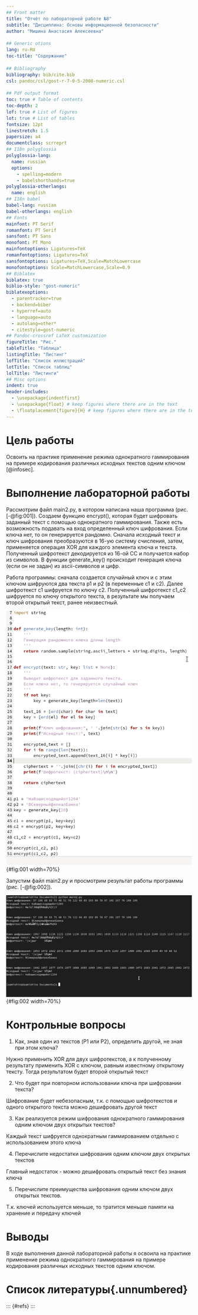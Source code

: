 ```yaml
---
## Front matter
title: "Отчёт по лабораторной работе №8"
subtitle: "Дисциплина: Основы информационной безопасности"
author: "Мишина Анастасия Алексеевна"

## Generic otions
lang: ru-RU
toc-title: "Содержание"

## Bibliography
bibliography: bib/cite.bib
csl: pandoc/csl/gost-r-7-0-5-2008-numeric.csl

## Pdf output format
toc: true # Table of contents
toc-depth: 2
lof: true # List of figures
lot: true # List of tables
fontsize: 12pt
linestretch: 1.5
papersize: a4
documentclass: scrreprt
## I18n polyglossia
polyglossia-lang:
  name: russian
  options:
	- spelling=modern
	- babelshorthands=true
polyglossia-otherlangs:
  name: english
## I18n babel
babel-lang: russian
babel-otherlangs: english
## Fonts
mainfont: PT Serif
romanfont: PT Serif
sansfont: PT Sans
monofont: PT Mono
mainfontoptions: Ligatures=TeX
romanfontoptions: Ligatures=TeX
sansfontoptions: Ligatures=TeX,Scale=MatchLowercase
monofontoptions: Scale=MatchLowercase,Scale=0.9
## Biblatex
biblatex: true
biblio-style: "gost-numeric"
biblatexoptions:
  - parentracker=true
  - backend=biber
  - hyperref=auto
  - language=auto
  - autolang=other*
  - citestyle=gost-numeric
## Pandoc-crossref LaTeX customization
figureTitle: "Рис."
tableTitle: "Таблица"
listingTitle: "Листинг"
lofTitle: "Список иллюстраций"
lotTitle: "Список таблиц"
lolTitle: "Листинги"
## Misc options
indent: true
header-includes:
  - \usepackage{indentfirst}
  - \usepackage{float} # keep figures where there are in the text
  - \floatplacement{figure}{H} # keep figures where there are in the text
---
```


# Цель работы

Освоить на практике применение режима однократного гаммирования на примере кодирования различных исходных текстов одним ключом [@infosec].

# Выполнение лабораторной работы

Рассмотрим файл main2.py, в котором написана наша программа (рис. [-@fig:001]). Создаем функцию encrypt(), которая будет шифровать заданный текст с помощью однократного гаммирования. Также есть возможность подавать на вход определенный ключ шифрования. Если ключа нет, то он генерируется рандомно. Сначала исходный текст и ключ шифрования преобразуются в 16-ую систему счисления, затем, применяется операция XOR для каждого элемента ключа и текста. Полученный шифротекст декодируется из 16-ой СС и получается набор из символов. В функции generate_key() происходит генерация ключа (если он не задан) из ascii-символов и цифр.

Работа программы: сначала создается случайный ключ и с этим ключом шифруются два текста p1 и p2 (в переменные c1 и c2). Далее шифротекст с1 шифруется по ключу с2. Полученный шифротекст с1_с2 шифруется по ключу открытого текста, в результате мы получаем второй открытый текст, ранее неизвестный.

![Исходный код программы](image/1.png){#fig:001 width=70%}

Запустим файл main2.py и просмотрим результат работы программы (рис. [-@fig:002]).

![Работа программы](image/2.png){#fig:002 width=70%}

# Контрольные вопросы

1. Как, зная один из текстов (P1 или P2), определить другой, не зная при этом ключа?

Нужно применить XOR для двух шифротекстов, а к полученному результату применить XOR с ключом, равным известному открытому тексту. Тогда результатом будет второй открытый текст

2. Что будет при повторном использовании ключа при шифровании текста?

Шифрование будет небезопасным, т.к. с помощью шифротекстов и одного открытого текста можно дешифровать другой текст

3. Как реализуется режим шифрования однократного гаммирования одним ключом двух открытых текстов?

Каждый текст шифруется однократным гаммированием отдельно с использованием этого ключа

4. Перечислите недостатки шифрования одним ключом двух открытых текстов

Главный недостаток - можно дешифровать открытый текст без знания ключа

5. Перечислите преимущества шифрования одним ключом двух открытых текстов.

Т.к. ключей используется меньше, то тратится меньше памяти на хранение и передачу ключей

# Выводы

В ходе выполнения данной лабораторной работы я освоила на практике применение режима однократного гаммирования на примере кодирования различных исходных текстов одним ключом.

# Список литературы{.unnumbered}

::: {#refs}
:::
